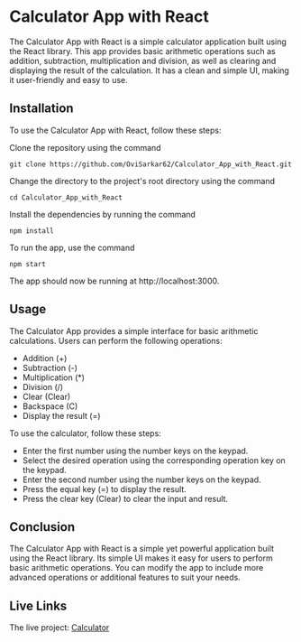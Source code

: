 # Calculator App with React

The Calculator App with React is a simple calculator application built using the React library. This app provides basic arithmetic operations such as addition, subtraction, multiplication and division, as well as clearing and displaying the result of the calculation. It has a clean and simple UI, making it user-friendly and easy to use.

## Installation

To use the Calculator App with React, follow these steps:

Clone the repository using the command 

    git clone https://github.com/OviSarkar62/Calculator_App_with_React.git

Change the directory to the project's root directory using the command 
     
    cd Calculator_App_with_React

Install the dependencies by running the command 

    npm install

To run the app, use the command 
  
    npm start

The app should now be running at http://localhost:3000.

## Usage

The Calculator App provides a simple interface for basic arithmetic calculations. Users can perform the following operations:

- Addition (+)
- Subtraction (-)
- Multiplication (*)
- Division (/)
- Clear (Clear)
- Backspace (C)
- Display the result (=)

To use the calculator, follow these steps:

- Enter the first number using the number keys on the keypad.
- Select the desired operation using the corresponding operation key on the keypad.
- Enter the second number using the number keys on the keypad. 
- Press the equal key (=) to display the result.
- Press the clear key (Clear) to clear the input and result.

## Conclusion
The Calculator App with React is a simple yet powerful application built using the React library. Its simple UI makes it easy for users to perform basic arithmetic operations. You can modify the app to include more advanced operations or additional features to suit your needs.

## Live Links

The live project: [Calculator](https://OviSarkar62.github.io/Calculator_App_with_React)
